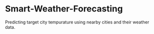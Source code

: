 # Smart-Weather-Forecasting
Predicting target city tempurature using nearby cities and their weather data.
